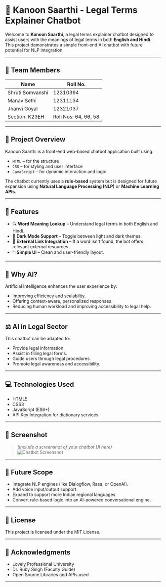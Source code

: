 # 🤖 Kanoon Saarthi - Legal Terms Explainer Chatbot

Welcome to **Kanoon Saarthi**, a legal terms explainer chatbot designed to assist users with the meanings of legal terms in both **English and Hindi**. This project demonstrates a simple front-end AI chatbot with future potential for NLP integration.

---

## 👥 Team Members

| Name             | Roll No.   |
|------------------|------------|
| Shruti Somvanshi | 12310394   |
| Manav Sethi      | 12311134   |
| Jhanvi Goyal     | 12321037   |
| Section: K23EH   | Roll Nos: 64, 66, 58 |

---

## 📌 Project Overview

Kanoon Saarthi is a front-end web-based chatbot application built using:
- `HTML` – for the structure
- `CSS` – for styling and user interface
- `JavaScript` – for dynamic interaction and logic

The chatbot currently uses a **rule-based** system but is designed for future expansion using **Natural Language Processing (NLP)** or **Machine Learning APIs**.

---

## 🌟 Features

- 🔍 **Word Meaning Lookup** – Understand legal terms in both English and Hindi.
- 🌙 **Dark Mode Support** – Toggle between light and dark themes.
- 🔗 **External Link Integration** – If a word isn't found, the bot offers relevant external resources.
- 🖱️ **Simple UI** – Clean and user-friendly layout.

---

## 🧠 Why AI?

Artificial Intelligence enhances the user experience by:
- Improving efficiency and scalability.
- Offering context-aware, personalized responses.
- Reducing human workload and improving accessibility to legal help.

---

## ⚖️ AI in Legal Sector

This chatbot can be adapted to:
- Provide legal information.
- Assist in filling legal forms.
- Guide users through legal procedures.
- Promote legal awareness and accessibility.

---

## 💻 Technologies Used

- HTML5
- CSS3
- JavaScript (ES6+)
- API Key Integration for dictionary services

---

## 📸 Screenshot

> *(Include a screenshot of your chatbot UI here)*  
> ![Chatbot Screenshot](/img/Screenshot(338).png)

---

## 🚀 Future Scope

- Integrate NLP engines (like Dialogflow, Rasa, or OpenAI).
- Add voice input/output support.
- Expand to support more Indian regional languages.
- Convert rule-based logic into an AI-powered conversational engine.

---

## 📃 License

This project is licensed under the MIT License.

---

## 🙌 Acknowledgments

- Lovely Professional University
- Dr. Ruby Singh (Faculty Guide)
- Open Source Libraries and APIs used

---

